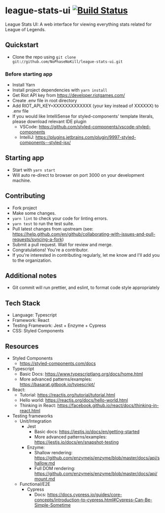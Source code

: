 # league-stats-ui [![Build Status](https://travis-ci.com/NoPhaseNoKill/league-stats-ui.svg?branch=master)](https://travis-ci.com/NoPhaseNoKill/league-stats-ui)

League Stats UI: A web interface for viewing everything stats related for League of Legends.

## Quickstart

- Clone the repo using `git clone git://github.com/NoPhaseNoKill/league-stats-ui.git`

### Before starting app

- Install Yarn
- Install project dependencies with `yarn install`
- Get Riot API key from https://developer.riotgames.com/
- Create .env file in root directory
- Add RIOT_API_KEY=XXXXXXXXXXXXX (your key instead of XXXXXX) to .env file
- If you would like IntelliSense for styled-components' template literals, please download relevant IDE plugin
  - VSCode: https://github.com/styled-components/vscode-styled-components
  - IntelliJ: https://plugins.jetbrains.com/plugin/9997-styled-components--styled-jsx/

## Starting app

- Start with `yarn start`
- Will auto re-direct to browser on port 3000 on your development machine.

## Contributing

- Fork project
- Make some changes.
- `yarn lint` to check your code for linting errors.
- `yarn test` to run the test suite.
- Pull latest changes from upstream (see: https://help.github.com/en/github/collaborating-with-issues-and-pull-requests/syncing-a-fork)
- Submit a pull request. Wait for review and merge.
- Congratulations! You're a contributor.
- If you're interested in contributing regularly, let me know and I'll add you to the organization.

## Additional notes

- Git commit will run prettier, and eslint, to format code style appropriately

## Tech Stack

- Language: Typescript
- Framework: React
- Testing Framework: Jest + Enzyme + Cypress
- CSS: Styled Components

## Resources

- Styled Components
  - https://styled-components.com/docs
- Typescript
  - Basic Docs: https://www.typescriptlang.org/docs/home.html
  - More advanced patterns/examples: https://basarat.gitbook.io/typescript/
- React:
  - Tutorial: https://reactjs.org/tutorial/tutorial.html
  - Hello world: https://reactjs.org/docs/hello-world.html
  - Thinking in React: https://facebook.github.io/react/docs/thinking-in-react.html
- Testing frameworks
    - Unit/Integration
      - Jest
        - Basic docs: https://jestjs.io/docs/en/getting-started
        - More advanced patterns/examples: https://jestjs.io/docs/en/snapshot-testing
      - Enzyme:
        - Shallow rendering: https://github.com/enzymejs/enzyme/blob/master/docs/api/shallow.md
        - Full DOM rendering: https://github.com/enzymejs/enzyme/blob/master/docs/api/mount.md
    - Functional/E2E
      - Cypress
        - Docs: https://docs.cypress.io/guides/core-concepts/introduction-to-cypress.html#Cypress-Can-Be-Simple-Sometime

